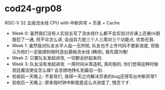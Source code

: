 # cod24-grp08

RISC-V 32 五级流水线 CPU with 中断异常 + 页表 + Cache

- Week 0: 虽然我们没有人实验五写了流水线什么都不会实验讨论课上还被ck狠狠怼了一通, 但不论怎么讲, 会战兵力是三个人三周对三个功能点, 优势在我.
- Week 1: 虽然我对队友水平人品一无所知, 队友也不上传代码不更新进度, 但我认为他们一定能顺利按时造出基础流水线 (确信), 我先摆为敬!
- Week 2: 只要队友发起进攻, 一切都会好起来的.
- Week 3: 队友没有发起进攻. 一周时间从零造机, 真的假的. 你们觉得这种时候宫廷魔法使会怎么做? 会丑陋地挣扎到最后一刻.
- 验收前一天晚上: 不是哥们, 我得一天之内解决页表的bug还得写出中断异常?
- 验收后一天晚上: 原来我时钟中断就差这么点进度了, 残念です.
